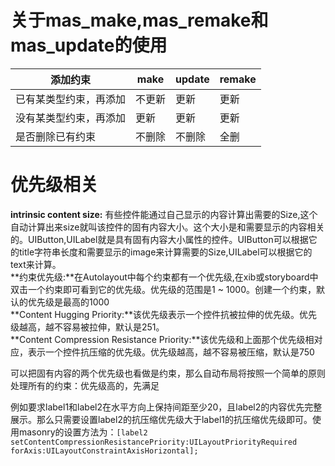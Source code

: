 # 关于mas\_make,mas\_remake和mas\_update的使用

| **添加约束** | make | update | remake |
| --- | --- | --- | --- |
| 已有某类型约束，再添加 | 不更新 | 更新 | 更新 |
| 没有某类型约束，再添加 | 更新 | 更新 | 更新 |
| 是否删除已有约束 | 不删除 | 不删除 | 全删 |

# 优先级相关

**intrinsic content size:** 有些控件能通过自己显示的内容计算出需要的Size,这个自动计算出来size就叫该控件的固有内容大小。这个大小是和需要显示的内容相关的。UIButton,UILabel就是具有固有内容大小属性的控件。UIButton可以根据它的title字符串长度和需要显示的image来计算需要的Size,UILabel可以根据它的text来计算。  
**约束优先级:**在Autolayout中每个约束都有一个优先级,在xib或storyboard中双击一个约束即可看到它的优先级。优先级的范围是1 ~ 1000。创建一个约束，默认的优先级是最高的1000  
**Content Hugging Priority:**该优先级表示一个控件抗被拉伸的优先级。优先级越高，越不容易被拉伸，默认是251。  
**Content Compression Resistance Priority:**该优先级和上面那个优先级相对应，表示一个控件抗压缩的优先级。优先级越高，越不容易被压缩，默认是750

可以把固有内容的两个优先级也看做是约束，那么自动布局将按照一个简单的原则处理所有的约束：优先级高的，先满足

例如要求label1和label2在水平方向上保持间距至少20，且label2的内容优先完整展示。那么只需要设置label2的抗压缩优先级大于label1的抗压缩优先级即可。使用masonry的设置方法为：`[label2 setContentCompressionResistancePriority:UILayoutPriorityRequired forAxis:UILayoutConstraintAxisHorizontal];`

